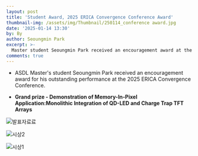 ```yaml
---
layout: post
title: 'Student Award, 2025 ERICA Convergence Conference Award'
thumbnail-img: /assets/img/Thumbnail/250114_conference award.jpg
date: '2025-01-14 13:30'
by: By
author: Seoungmin Park
excerpt: >-
  Master student Seoungmin Park received an encouragement award at the ERICA Convergence Conference.
comments: true
---
```

- ASDL Master's student Seoungmin Park received an encouragement award for his outstanding performance at the 2025 ERICA Convergence Conference.
  

- **Grand prize - Demonstration of Memory-In-Pixel Application:Monolithic Integration of QD-LED and Charge Trap TFT Arrays**

![발표자료료](https://github.com/user-attachments/assets/f5fdb53e-560b-45d1-ab5e-fc15f6b2080f)

![시상2](https://github.com/user-attachments/assets/188f9835-9bdc-406e-a9c8-cfb3a11d8e08)

![시상1](https://github.com/user-attachments/assets/2535ba71-2b37-4753-83f2-47904f6b1477)
